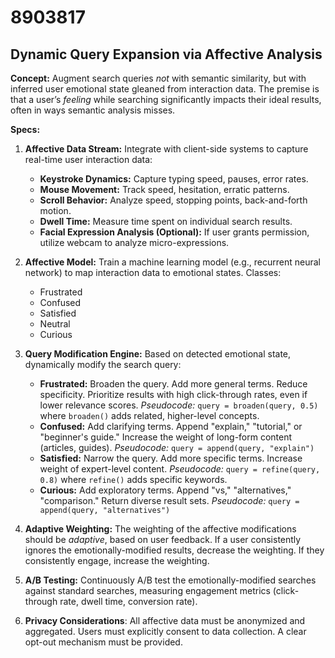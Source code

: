 # 8903817

## Dynamic Query Expansion via Affective Analysis

**Concept:** Augment search queries *not* with semantic similarity, but with inferred user emotional state gleaned from interaction data. The premise is that a user’s *feeling* while searching significantly impacts their ideal results, often in ways semantic analysis misses.

**Specs:**

1.  **Affective Data Stream:**  Integrate with client-side systems to capture real-time user interaction data:
    *   **Keystroke Dynamics:** Capture typing speed, pauses, error rates.
    *   **Mouse Movement:** Track speed, hesitation, erratic patterns.
    *   **Scroll Behavior:** Analyze speed, stopping points, back-and-forth motion.
    *   **Dwell Time:** Measure time spent on individual search results.
    *   **Facial Expression Analysis (Optional):**  If user grants permission, utilize webcam to analyze micro-expressions.

2.  **Affective Model:** Train a machine learning model (e.g., recurrent neural network) to map interaction data to emotional states.  Classes:
    *   Frustrated
    *   Confused
    *   Satisfied
    *   Neutral
    *   Curious

3.  **Query Modification Engine:** Based on detected emotional state, dynamically modify the search query:

    *   **Frustrated:**  Broaden the query. Add more general terms. Reduce specificity. Prioritize results with high click-through rates, even if lower relevance scores. *Pseudocode:* `query = broaden(query, 0.5)` where `broaden()` adds related, higher-level concepts.
    *   **Confused:** Add clarifying terms. Append "explain," "tutorial," or "beginner's guide."  Increase the weight of long-form content (articles, guides). *Pseudocode:* `query = append(query, "explain")`
    *   **Satisfied:** Narrow the query. Add more specific terms. Increase weight of expert-level content. *Pseudocode:* `query = refine(query, 0.8)` where `refine()` adds specific keywords.
    *   **Curious:** Add exploratory terms.  Append "vs," "alternatives," "comparison." Return diverse result sets. *Pseudocode:* `query = append(query, "alternatives")`

4.  **Adaptive Weighting:** The weighting of the affective modifications should be *adaptive*, based on user feedback. If a user consistently ignores the emotionally-modified results, decrease the weighting. If they consistently engage, increase the weighting.

5.  **A/B Testing:** Continuously A/B test the emotionally-modified searches against standard searches, measuring engagement metrics (click-through rate, dwell time, conversion rate).

6. **Privacy Considerations**: All affective data must be anonymized and aggregated. Users must explicitly consent to data collection. A clear opt-out mechanism must be provided.